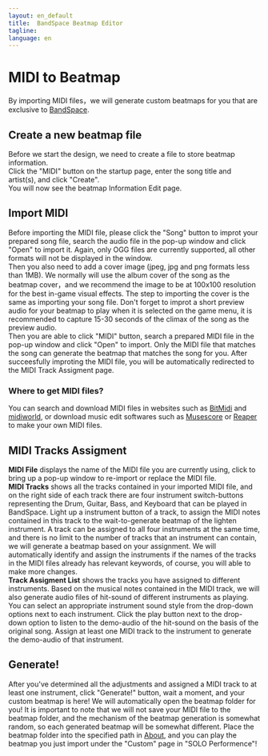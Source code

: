 ```yaml
---
layout: en_default
title:  BandSpace Beatmap Editor
tagline: 
language: en
---
```


# MIDI to Beatmap
By importing MIDI files，we will generate custom beatmaps for you that are exclusive to [BandSpace](https://store.steampowered.com/app/2182070).  
 
## **Create a new beatmap file**
Before we start the design, we need to create a file to store beatmap information.  
Click the "MIDI" button on the startup page, enter the song title and artist(s), and click "Create".  
You will now see the beatmap Information Edit page.

 
## **Import MIDI**
Before importing the MIDI file, please click the "Song" button to improt your prepared song file, search the audio file in the pop-up window and click "Open" to import it. Again, only OGG files are currently supported, all other formats will not be displayed in the window.  
Then you also need to add a cover image (jpeg, jpg and png formats less than 1MB). We normally will use the album cover of the song as the beatmap cover，and we recommend the image to be at 100x100 resolution for the best in-game visual effects. The step to importing the cover is the same as importing your song file. Don't forget to improt a short preview audio for your beatmap to play when it is selected on the game menu, it is recommended to capture 15-30 seconds of the climax of the song as the preview audio.  
Then you are able to click "MIDI" button, search a prepared MIDI file in the pop-up window and click "Open" to import. Only the MIDI file that matches the song can generate the beatmap that matches the song for you. After succeesfully improting the MIDI file, you will be automatically redirected to the MIDI Track Assigment page.  
### **Where to get MIDI files?**
 You can search and download MIDI files in websites such as [BitMidi](https://bitmidi.com/) and [midiworld](https://www.midiworld.com/), or download music edit softwares such as [Musescore](https://musescore.com/) or [Reaper](https://www.reaper.fm/) to make your own MIDI files.  

## **MIDI Tracks Assigment**  
**MIDI File** displays the name of the MIDI file you are currently using, click to bring up a pop-up window to re-import or replace the MIDI file.  
**MIDI Tracks** shows all the tracks contained in your imported MIDI file, and on the right side of each track there are four instrument switch-buttons representing the Drum, Guitar, Bass, and Keyboard that can be played in BandSpace. Light up a instrument button of a track, to assign the MIDI notes contained in this track to the wait-to-generate beatmap of the lighten instrument. A track can be assigned to all four instruments at the same time, and there is no limit to the number of tracks that an instrument can contain, we will generate a beatmap based on your assignment. We will automatically identify and assign the instruments if the names of the tracks in the MIDI files already has relevant keywords, of course, you will able to make more changes.  
**Track Assigment List** shows the tracks you have assigned to different instruments. Based on the musical notes contained in the MIDI track, we will also generate audio files of hit-sound of different instruments as playing. You can select an appropriate instrument sound style from the drop-down options next to each instrument. Click the play button next to the drop-down option to listen to the demo-audio of the hit-sound on the basis of the original song. Assign at least one MIDI track to the instrument to generate the demo-audio of that instrument.

## **Generate!**
After you've determined all the adjustments and assigned a MIDI track to at least one instrument, click "Generate!" button, wait a moment, and your custom beatmap is here! We will automatically open the beatmap folder for you! 
It is important to note that we will not save your MIDI file to the beatmap folder, and the mechanism of the beatmap generation is somewhat random, so each generated beatmap will be somewhat different. 
Place the beatmap folder into the specified path in [About](index), and you can play the beatmap you just import under the "Custom" page in "SOLO Performence"!
